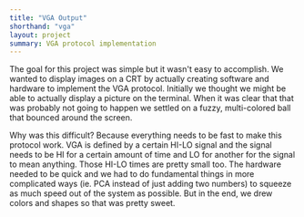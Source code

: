 ```yaml
---
title: "VGA Output"
shorthand: "vga"
layout: project
summary: VGA protocol implementation
---
```

The goal for this project was simple but it wasn't easy to accomplish. We wanted to display images on a CRT by actually creating software and hardware to implement the VGA protocol. Initially we thought we might be able to actually display a picture on the terminal. When it was clear that that was probably not going to happen we settled on a fuzzy, multi-colored ball that bounced around the screen.

Why was this difficult? Because everything needs to be fast to make this protocol work. VGA is defined by a certain HI-LO signal and the signal needs to be HI for a certain amount of time and LO for another for the signal to mean anything. Those HI-LO times are pretty small too. The hardware needed to be quick and we had to do fundamental things in more complicated ways (ie. PCA instead of just adding two numbers) to squeeze as much speed out of the system as possible. But in the end, we drew colors and shapes so that was pretty sweet.